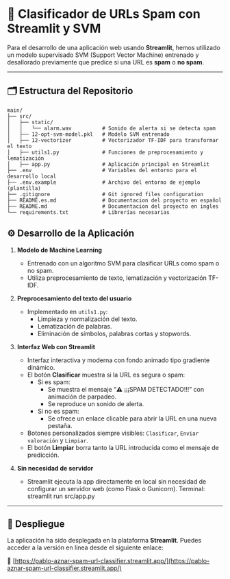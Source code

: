 # 🧠 Clasificador de URLs Spam con Streamlit y SVM

Para el desarrollo de una aplicación web usando **Streamlit**, hemos utilizado un modelo supervisado SVM (Support Vector Machine) entrenado y desallorado previamente que predice si una URL es **spam** o **no spam**.

---

## 🗂️ Estructura del Repositorio

```plaintext
main/
├── src/
│   ├── static/
│   │   └── alarm.wav          # Sonido de alerta si se detecta spam
│   ├── 12-opt-svm-model.pkl   # Modelo SVM entrenado
│   ├── 12-vectorizer          # Vectorizador TF-IDF para transformar el texto
│   ├── utils1.py              # Funciones de preprocesamiento y lematización
│   ├── app.py                 # Aplicación principal en Streamlit
├── .env                       # Variables del entorno para el desarrollo local
├── .env.example               # Archivo del entorno de ejemplo (plantilla)
├── .gitignore                 # Git ignored files configuration
├── README.es.md               # Documentacion del proyecto en español
├── README.md                  # Documentacion del proyecto en ingles
└── requirements.txt           # Librerías necesarias

```

## ⚙️ Desarrollo de la Aplicación

1. **Modelo de Machine Learning**
   - Entrenado con un algoritmo SVM para clasificar URLs como spam o no spam.
   - Utiliza preprocesamiento de texto, lematización y vectorización TF-IDF.

2. **Preprocesamiento del texto del usuario**
   - Implementado en `utils1.py`:
     - Limpieza y normalización del texto.
     - Lematización de palabras.
     - Eliminación de símbolos, palabras cortas y stopwords.

3. **Interfaz Web con Streamlit**
   - Interfaz interactiva y moderna con fondo animado tipo gradiente dinámico.
   - El botón **Clasificar** muestra si la URL es segura o spam:
     - Si es spam:
       - Se muestra el mensaje “⚠️ ¡¡¡SPAM DETECTADO!!!” con animación de parpadeo.
       - Se reproduce un sonido de alerta.
     - Si no es spam:
       - Se ofrece un enlace clicable para abrir la URL en una nueva pestaña.
   - Botones personalizados siempre visibles: `Clasificar`, `Enviar valoración` y `Limpiar`.
   - El botón **Limpiar** borra tanto la URL introducida como el mensaje de predicción.

4. **Sin necesidad de servidor**
   - Streamlit ejecuta la app directamente en local sin necesidad de configurar un servidor web (como Flask o Gunicorn). Terminal: streamlit run src/app.py

---

## 🚀 Despliegue 

La aplicación ha sido desplegada en la plataforma **Streamlit**. Puedes acceder a la versión en línea desde el siguiente enlace:

🔗 [https://pablo-aznar-spam-url-classifier.streamlit.app/](https://pablo-aznar-spam-url-classifier.streamlit.app/)
